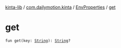 [kinta-lib](../../index.md) / [com.dailymotion.kinta](../index.md) / [EnvProperties](index.md) / [get](./get.md)

# get

`fun get(key: `[`String`](https://kotlinlang.org/api/latest/jvm/stdlib/kotlin/-string/index.html)`): `[`String`](https://kotlinlang.org/api/latest/jvm/stdlib/kotlin/-string/index.html)`?`
